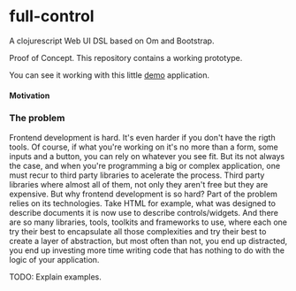 full-control
============

A clojurescript Web UI DSL based on Om and Bootstrap.

Proof of Concept. This repository contains a working prototype.

You can see it working with this little [demo](http://www.roboli.space/full-control) application.

#### Motivation

### The problem

Frontend development is hard. It's even harder if you don't have the rigth tools. Of course, if what you're working on it's no more than a form, some inputs and a button, you can rely on whatever you see fit. But its not always the case, and when you're programming a big or complex application, one must recur to third party libraries to acelerate the process. Third party libraries where almost all of them, not only they aren't free but they are expensive. But why frontend development is so hard? Part of the problem relies on its technologies. Take HTML for example, what was designed to describe documents it is now use to describe controls/widgets. And there are so many libraries, tools, toolkits and frameworks to use, where each one try their best to encapsulate all those complexities and try their best to create a layer of abstraction, but most often than not, you end up distracted, you end up investing more time writing code that has nothing to do with the logic of your application.

TODO: Explain examples.
